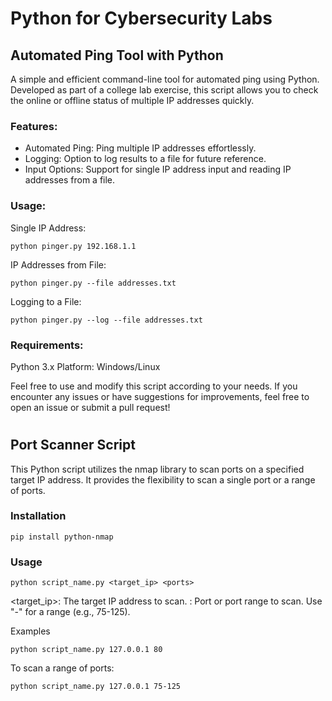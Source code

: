# Python for Cybersecurity Labs

## Automated Ping Tool with Python

A simple and efficient command-line tool for automated ping using Python. Developed as part of a college lab exercise, this script allows you to check the online or offline status of multiple IP addresses quickly.

### Features:
- Automated Ping: Ping multiple IP addresses effortlessly.
- Logging: Option to log results to a file for future reference.
- Input Options: Support for single IP address input and reading IP addresses from a file.

### Usage:
Single IP Address:
```
python pinger.py 192.168.1.1
```
IP Addresses from File:
```
python pinger.py --file addresses.txt
```
Logging to a File:
```
python pinger.py --log --file addresses.txt
```

### Requirements:
Python 3.x
Platform: Windows/Linux

Feel free to use and modify this script according to your needs. If you encounter any issues or have suggestions for improvements, feel free to open an issue or submit a pull request!

#

## Port Scanner Script

This Python script utilizes the nmap library to scan ports on a specified target IP address. It provides the flexibility to scan a single port or a range of ports.

### Installation
```
pip install python-nmap
```

### Usage
```
python script_name.py <target_ip> <ports>
```
<target_ip>: The target IP address to scan.
<ports>: Port or port range to scan. Use "-" for a range (e.g., 75-125).

Examples
```
python script_name.py 127.0.0.1 80
```

To scan a range of ports:

```
python script_name.py 127.0.0.1 75-125
```